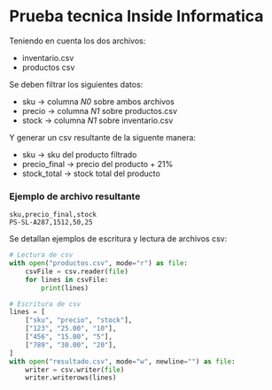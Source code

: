 # Prueba tecnica Inside Informatica

Teniendo en cuenta los dos archivos:
- inventario.csv
- productos csv

Se deben filtrar los siguientes datos:

- sku -> columna *N0* sobre ambos archivos
- precio -> columna *N1* sobre productos.csv
- stock -> columna *N1* sobre inventario.csv

Y generar un csv resultante de la siguente manera:

- sku -> sku del producto filtrado
- precio_final -> precio del producto + 21%
- stock_total -> stock total del producto

### Ejemplo de archivo resultante
```csv
sku,precio_final,stock
PS-SL-A287,1512,50,25
```

Se detallan ejemplos de escritura y lectura de archivos csv:

```python
# Lectura de csv
with open("productos.csv", mode="r") as file:
    csvFile = csv.reader(file)
    for lines in csvFile:
        print(lines)
```


```python
# Escritura de csv
lines = [
    ["sku", "precio", "stock"], 
    ["123", "25.00", "10"],
    ["456", "15.00", "5"],
    ["789", "30.00", "20"],
]
with open("resultado.csv", mode="w", newline="") as file:
    writer = csv.writer(file)
    writer.writerows(lines)
```
